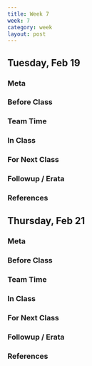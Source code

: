 ```yaml
---
title: Week 7 
week: 7
category: week
layout: post
---
```


## Tuesday, Feb 19

### Meta

### Before Class

### Team Time

### In Class

### For Next Class

### Followup / Erata

### References


<!-- # # # # # # # # # # # # # # # # # # # # # # # # # # # -->

## Thursday, Feb 21

### Meta

### Before Class

### Team Time

### In Class

### For Next Class

### Followup / Erata

### References


<!-- # # # # # # # # # # # # # # # # # # # # # # # # # # # -->

